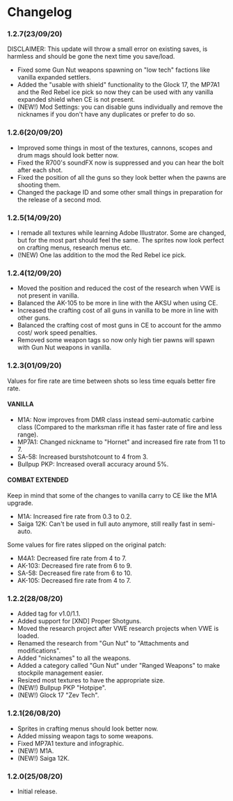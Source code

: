 # Changelog

### 1.2.7(23/09/20)
DISCLAIMER: This update will throw a small error on existing saves, is harmless and should be gone the next time you save/load.

- Fixed some Gun Nut weapons spawning on "low tech" factions like vanilla expanded settlers.
- Added the "usable with shield" functionality to the Glock 17, the MP7A1 and the Red Rebel ice pick so now they can be used with any vanilla expanded shield when CE is not present.
- (NEW!) Mod Settings: you can disable guns individually and remove the nicknames if you don't have any duplicates or prefer to do so.   

### 1.2.6(20/09/20)
- Improved some things in most of the textures, cannons, scopes and drum mags should look better now.
- Fixed the R700's soundFX now is suppressed and you can hear the bolt after each shot.
- Fixed the position of all the guns so they look better when the pawns are shooting them.
- Changed the package ID and some other small things in preparation for the release of a second mod. 

### 1.2.5(14/09/20)
- I remade all textures while learning Adobe Illustrator. Some are changed, but for the most part should feel the same. The sprites now look perfect on crafting menus, research menus etc.
- (!NEW) One las addition to the mod the Red Rebel ice pick.

### 1.2.4(12/09/20)
- Moved the position and reduced the cost of the research when VWE is not present in vanilla.
- Balanced the AK-105 to be more in line with the AKSU when using CE.
- Increased the crafting cost of all guns in vanilla to be more in line with other guns.
- Balanced the crafting cost of most guns in CE to account for the ammo cost/ work speed penalties.
- Removed some weapon tags so now only high tier pawns will spawn with Gun Nut weapons in vanilla.

### 1.2.3(01/09/20)
Values for fire rate are time between shots so less time equals better fire rate.

#### VANILLA

- M1A: Now improves from DMR class instead semi-automatic carbine class (Compared to the marksman rifle it has faster rate of fire and less range).
- MP7A1: Changed nickname to "Hornet" and increased fire rate from 11 to 7.
- SA-58: Increased burstshotcount to 4 from 3.
- Bullpup PKP: Increased overall accuracy around 5%.

#### COMBAT EXTENDED

Keep in mind that some of the changes to vanilla carry to CE like the M1A upgrade.

- M1A: Increased fire rate from 0.3 to 0.2.
- Saiga 12K: Can't be used in full auto anymore, still really fast in semi-auto.

Some values for fire rates slipped on the original patch:

- M4A1: Decreased fire rate from 4 to 7.
- AK-103: Decreased fire rate from 6 to 9.
- SA-58: Decreased fire rate from 6 to 10.
- AK-105: Decreased fire rate from 4 to 7.

### 1.2.2(28/08/20)
- Added tag for v1.0/1.1.
- Added support for [XND] Proper Shotguns.
- Moved the research project after VWE research projects when VWE is loaded.
- Renamed the research from "Gun Nut" to "Attachments and modifications".
- Added "nicknames" to all the weapons.
- Added a category called "Gun Nut" under "Ranged Weapons" to make stockpile management easier.
- Resized most textures to have the appropriate size.
- (NEW!) Bullpup PKP "Hotpipe".
- (NEW!) Glock 17 "Zev Tech".

### 1.2.1(26/08/20)
- Sprites in crafting menus should look better now.
- Added missing weapon tags to some weapons.
- Fixed MP7A1 texture and infographic.
- (NEW!) M1A.
- (NEW!) Saiga 12K.

### 1.2.0(25/08/20)
- Initial release.